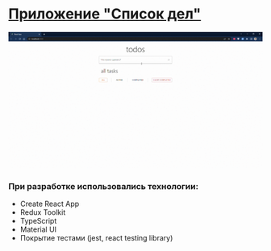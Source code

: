# [Приложение "Список дел"](https://smirnova-daria.github.io/todo-app/)

![](todo-app.gif)

### При разработке использовались технологии:
- Create React App
- Redux Toolkit
- TypeScript
- Material UI
- Покрытие тестами (jest, react testing library)
